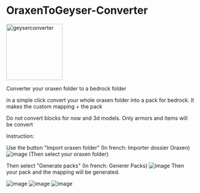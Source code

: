 # OraxenToGeyser-Converter


<img src="https://github.com/user-attachments/assets/3368abdc-11e3-4e4e-925a-0da6bcf96932" alt="geyserconverter" width="150"/>



Converter your oraxen folder to a bedrock folder

in a simple click convert your whole oraxen folder into a pack for bedrock.
It makes the custom mapping + the pack

Do not convert blocks for now and 3d models.
Only armors and items will be convert



Instruction:

Use the button "Import oraxen folder" (In french: Importer dossier Oraxen) 
![image](https://github.com/user-attachments/assets/8a028451-ceb0-4a90-897a-b1add6a28135)
(Then select your oraxen folder)

Then select "Generate packs" (In french: Generer Packs)
![image](https://github.com/user-attachments/assets/e15a47b2-0e70-4976-b457-51f0b156f283)
Then your pack and the mapping will be generated.

![image](https://github.com/user-attachments/assets/f5886c24-60b3-43ef-a7c7-78dd244afd64)
![image](https://github.com/user-attachments/assets/471191f0-7c7c-4305-91d5-b93f2f6d8c52)
![image](https://github.com/user-attachments/assets/e7c6305f-84a5-4d25-ba97-251641e3a21c)
